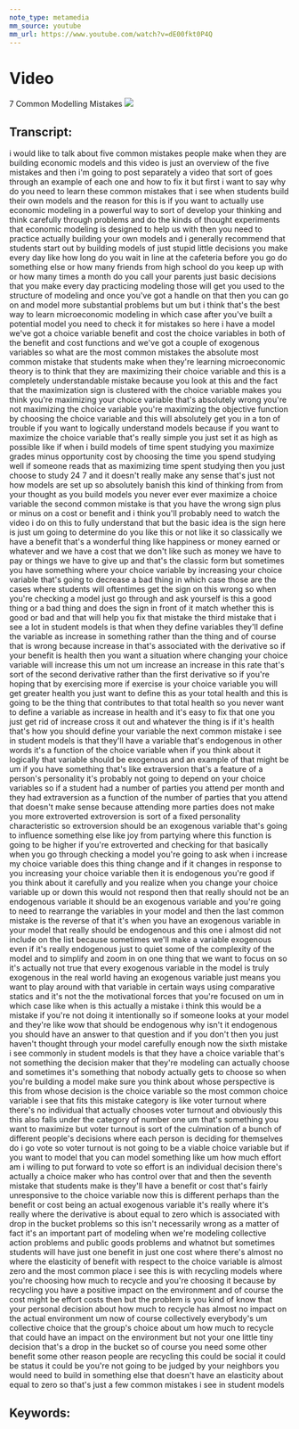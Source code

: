 ```yaml
---
note_type: metamedia
mm_source: youtube
mm_url: https://www.youtube.com/watch?v=dE00fkt0P4Q
---
```


# Video
7 Common Modelling Mistakes
![](https://www.youtube.com/watch?v=dE00fkt0P4Q)

## Transcript:
i would like to talk about five common
mistakes people make when they are
building economic models
and this video is just an overview of
the five mistakes and then i'm going to
post separately a video that sort of
goes through an example of each one and
how to fix it
but first i want to say why do you need
to learn these common mistakes that i
see when students build their own models
and the reason for this is if you want
to actually use economic modeling in a
powerful way to sort of develop your
thinking and think carefully through
problems
and do the kinds of thought experiments
that economic modeling is designed to
help us with
then you need to practice actually
building your own models
and i generally recommend that students
start out by
building models of just stupid little
decisions you make every day like how
long do you wait in line at the
cafeteria before you go do something
else or how many friends from high
school do you keep up with or how many
times a month do you call your parents
just basic decisions that you make every
day practicing modeling those will get
you used to the structure of modeling
and once you've got a handle on that
then you can go on and model more
substantial problems but
um but i think that's the best way to
learn microeconomic modeling in which
case after you've built a potential
model you need to check it for mistakes
so here i have a model we've got a
choice variable benefit and cost
the choice variables in both of the
benefit and cost functions and we've got
a couple of exogenous variables so what
are the most common mistakes
the absolute most common mistake that
students make when they're learning
microeconomic theory is to think that
they are maximizing their choice
variable and this is a completely
understandable mistake because you look
at this and the fact that the
maximization sign is clustered with the
choice variable makes you think you're
maximizing your choice variable that's
absolutely wrong you're not maximizing
the choice variable you're maximizing
the objective function by choosing the
choice variable
and this will absolutely get you in a
ton of trouble if you want to logically
understand models
because if you want to maximize the
choice variable
that's really simple you just set it as
high as possible like if when i build
models of time spent studying you
maximize grades minus opportunity cost
by choosing the time you spend studying
well if someone reads that as maximizing
time spent studying then you just choose
to study 24 7 and it doesn't really make
any sense that's just not how models are
set up so absolutely banish this kind of
thinking from
from your thought as you build models
you never ever ever maximize a choice
variable
the second common mistake is that you
have the wrong sign plus or minus on a
cost or benefit and i think you'll
probably need to watch the video i do on
this to fully understand that
but the basic idea is the sign here is
just um going to determine do you like
this or not like it
so classically we have a benefit that's
a wonderful thing like happiness or
money
earned or whatever and we have a cost
that we don't like such as money we have
to pay or things we have to give up
and that's the classic form
but sometimes you have something where
your choice variable by increasing your
choice variable that's going to decrease
a bad thing in which case those are the
cases where students will oftentimes get
the sign on this wrong
so when you're checking a model just go
through and ask yourself is this a good
thing or a bad thing and does the sign
in front of it match whether this is
good or bad
and that will help you fix that mistake
the third mistake that i see a lot in
student models is that when they define
variables they'll define the variable as
increase in something
rather than the thing and of course that
is wrong because increase in that's
associated with the derivative
so if your benefit is health
then you want a situation where changing
your choice variable will increase this
um not um increase an increase in this
rate that's sort of the second
derivative rather than the first
derivative
so if you're hoping that by exercising
more if exercise is your choice variable
you will get greater health you just
want to define this as your total health
and
this is going to be the thing that
contributes to that total health so you
never want to define a variable as
increase in health
and it's easy to fix that one you just
get rid of increase cross it out and
whatever the thing is if it's health
that's how you should define your
variable
the next common mistake i see in student
models is that they'll have a variable
that's endogenous in other words it's a
function of the choice variable
when
if you think about it logically that
variable should be exogenous and an
example of that might be um if you have
something that's like extraversion
that's a feature of a person's
personality it's probably not going to
depend on your choice variables so if a
student had a number of parties you
attend per month
and
they had extraversion as a function of
the number of parties that you attend
that doesn't make sense because
attending more parties does not make you
more extroverted extroversion is sort of
a fixed personality characteristic so
extroversion should be an exogenous
variable that's going to influence
something else like joy from partying
where this function is going to be
higher if you're extroverted and
checking for that basically when you go
through checking a model you're going to
ask
when i increase my choice variable does
this thing change and if it changes in
response to you increasing your choice
variable
then it is endogenous you're good if you
think about it carefully and you realize
when you change your choice variable up
or down
this would not respond
then that really should not be an
endogenous variable it should be an
exogenous variable and you're going to
need to rearrange the variables in your
model
and then the last common mistake is the
reverse of that it's when you have an
exogenous variable in your model that
really should be
endogenous and this one i almost did not
include on the list because sometimes
we'll make a variable
exogenous even if it's really endogenous
just to quiet some of the complexity of
the model
and to simplify and zoom in on one thing
that we want to focus on
so it's actually not true that
every exogenous variable in the model is
truly exogenous in the real world
having an exogenous variable just means
you want to play around with that
variable in certain ways using
comparative statics and it's not the
the motivational forces that you're
focused on
um in which case like when is this
actually a mistake
i think this would be a mistake if
you're not doing it intentionally so if
someone looks at your model and they're
like wow that should be endogenous why
isn't it endogenous
you should have an answer to that
question
and if you don't then you just haven't
thought through your model carefully
enough now the sixth mistake i see
commonly in student models
is that they have a choice variable
that's not something the decision maker
that they're modeling can actually
choose
and sometimes it's something that nobody
actually gets to choose so when you're
building a model make sure you think
about whose perspective is this from
whose decision is the choice variable so
the most common choice variable i see
that fits this mistake category is like
voter turnout
where there's no individual that
actually chooses voter turnout and
obviously this this also falls under the
category of number one um that's
something you want to maximize but voter
turnout is
sort of the culmination of a bunch of
different people's decisions
where each person is deciding for
themselves do i go vote so voter turnout
is not going to be a viable choice
variable but if you want to model that
you can model something like um how much
effort am i willing to put forward to
vote so effort is an individual decision
there's actually a choice maker who has
control over that
and then the seventh mistake that
students make is they'll have a benefit
or cost that's fairly unresponsive to
the choice variable
now this is different perhaps than
the benefit or cost
being an actual exogenous variable it's
really where
it's really where the derivative is
about equal to zero which is associated
with drop in the bucket problems so this
isn't necessarily wrong as a matter of
fact it's an important part of modeling
when we're modeling collective action
problems and
public goods problems and whatnot
but sometimes students will have just
one benefit in just one cost where
there's almost no
where the elasticity of
benefit with respect to the choice
variable is almost zero and the most
common place i see this is with
recycling models where you're choosing
how much to recycle and you're choosing
it because by recycling you have a
positive impact on the environment
and of course the cost might be effort
costs then but the problem is you kind
of know that your personal decision
about how much to recycle has almost no
impact on the actual environment
um now of course collectively
everybody's um collective choice that
the group's choice about
um how much to recycle that could have
an impact on the environment but not
your one little tiny decision that's a
drop in the bucket
so of course you need some other benefit
some other reason people are recycling
this could be social it could be status
it could be you're not going to be
judged by your neighbors you would need
to build in something else that doesn't
have an elasticity about equal to zero
so that's just a few common mistakes i
see in student models


## Keywords:
